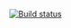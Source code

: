 [![Build status](https://ci.appveyor.com/api/projects/status/kbt8w23d4jyn8d8t/branch/master?svg=true)](https://ci.appveyor.com/project/volkovakaterin/ex-12-4/branch/master)